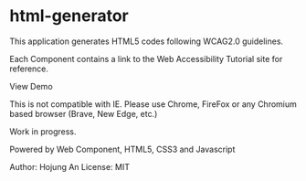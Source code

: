# html-generator

This application generates HTML5 codes following WCAG2.0 guidelines.

Each Component contains a link to the Web Accessibility Tutorial site for reference.

View Demo

This is not compatible with IE.
Please use Chrome, FireFox or any Chromium based browser (Brave, New Edge, etc.)

Work in progress.

Powered by Web Component, HTML5, CSS3 and Javascript

Author: Hojung An
License: MIT

